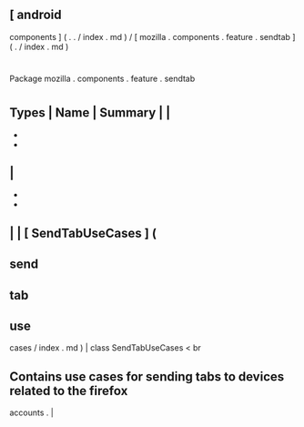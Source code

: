 [
android
-
components
]
(
.
.
/
index
.
md
)
/
[
mozilla
.
components
.
feature
.
sendtab
]
(
.
/
index
.
md
)
#
#
Package
mozilla
.
components
.
feature
.
sendtab
#
#
#
Types
|
Name
|
Summary
|
|
-
-
-
|
-
-
-
|
|
[
SendTabUseCases
]
(
-
send
-
tab
-
use
-
cases
/
index
.
md
)
|
class
SendTabUseCases
<
br
>
Contains
use
cases
for
sending
tabs
to
devices
related
to
the
firefox
-
accounts
.
|
